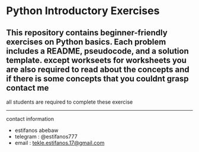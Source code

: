 # Python Introductory Exercises

This repository contains beginner-friendly exercises on Python basics.
Each problem includes a README, pseudocode, and a solution template. except workseets 
for worksheets you are also required to read about the concepts and if there is some concepts that you
couldnt grasp contact me
----

all students are required to complete these exercise

---------

contact information
 - estifanos abebaw
 - telegram : @estifanos777
 - email : tekle.estifanos.17@gmail.com
 